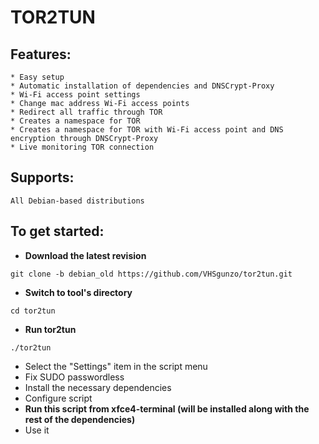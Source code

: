 # TOR2TUN

## Features:
```
* Easy setup
* Automatic installation of dependencies and DNSCrypt-Proxy
* Wi-Fi access point settings
* Сhange mac address Wi-Fi access points
* Redirect all traffic through TOR
* Creates a namespace for TOR
* Creates a namespace for TOR with Wi-Fi access point and DNS encryption through DNSCrypt-Proxy
* Live monitoring TOR connection
```
## Supports:
```
All Debian-based distributions
```
## To get started:
* **Download the latest revision**
```
git clone -b debian_old https://github.com/VHSgunzo/tor2tun.git
```
* **Switch to tool's directory**
```
cd tor2tun
```
* **Run tor2tun**
```
./tor2tun
```
* Select the "Settings" item in the script menu
* Fix SUDO passwordless
* Install the necessary dependencies
* Configure script
* **Run this script from xfce4-terminal (will be installed along with the rest of the dependencies)**
* Use it
